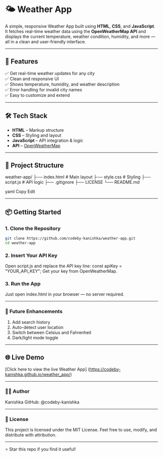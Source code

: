 # 🌤️ Weather App

A simple, responsive Weather App built using **HTML**, **CSS**, and **JavaScript**. It fetches real-time weather data using the **OpenWeatherMap API** and displays the current temperature, weather condition, humidity, and more — all in a clean and user-friendly interface.

---

## 🚀 Features

✅ Get real-time weather updates for any city  
✅ Clean and responsive UI  
✅ Shows temperature, humidity, and weather description  
✅ Error handling for invalid city names  
✅ Easy to customize and extend  

---

## 🛠️ Tech Stack

- **HTML** – Markup structure  
- **CSS** – Styling and layout  
- **JavaScript** – API integration & logic  
- **API** – [OpenWeatherMap](https://openweathermap.org/)

---

## 📁 Project Structure

weather-app/
├── index.html # Main layout
├── style.css # Styling
├── script.js # API logic
├── .gitignore
├── LICENSE
└── README.md

yaml
Copy
Edit

---

## 📦 Getting Started

### 1. Clone the Repository

```bash
git clone https://github.com/codeby-kanishka/weather-app.git
cd weather-app
```
### 2. Insert Your API Key

Open script.js and replace the API key line:
const apiKey = "YOUR_API_KEY";
Get your key from OpenWeatherMap.

### 3. Run the App

Just open index.html in your browser — no server required.

---

### 🔮 Future Enhancements


1. Add search history
2. Auto-detect user location
3. Switch between Celsius and Fahrenheit
4. Dark/light mode toggle

 ---
 ## 🌐 Live Demo

[Click here to view the live Weather App]
(https://codeby-kanishka.github.io/weather_app/)

---

### 👩‍💻 Author
Kanishka
GitHub: @codeby-kanishka

---

### 📄 License
This project is licensed under the MIT License.
Feel free to use, modify, and distribute with attribution.

---

⭐️ Star this repo if you find it useful!
